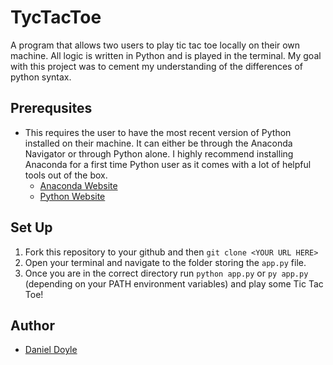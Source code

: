 # TycTacToe

A program that allows two users to play tic tac toe locally on their own machine. All logic is written in Python and is played in the terminal. My goal with this project was to cement my understanding of the differences of python syntax.

## Prerequsites

* This requires the user to have the most recent version of Python installed on their machine. It can either be through the Anaconda Navigator or through Python alone. I highly recommend installing Anaconda for a first time Python user as it comes with a lot of helpful tools out of the box. 
    * [Anaconda Website](https://www.anaconda.com/what-is-anaconda/?gclid=CjwKCAjwgYPZBRBoEiwA2XeupdLiOKjyNf_NYDxhLXwnyvac8UuQrQORl3ZB3DmcZsXSUZq70EgH-BoCwPMQAvD_BwE)
    * [Python Website](https://www.python.org/)

## Set Up

1. Fork this repository to your github and then ```git clone <YOUR URL HERE>```
1. Open your terminal and navigate to the folder storing the ```app.py``` file.
1. Once you are in the correct directory run ```python app.py``` or ```py app.py``` (depending on your PATH environment variables) and play some Tic Tac Toe!

## Author 

* [Daniel Doyle](https://dbdoyle182.github.io/DoyleDev/)
